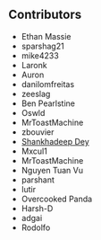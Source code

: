 ## Contributors

- Ethan Massie
- sparshag21
- mike4233
- Laronk
- Auron
- danilomfreitas
- zeeslag
- Ben Pearlstine
- Oswld
- MrToastMachine
- zbouvier
- [Shankhadeep Dey](https://github.com/Iamshankhadeep)
- Mxcul1
- MrToastMachine
- Nguyen Tuan Vu
- parshant
- lutir
- Overcooked Panda
- Harsh-D
- adgai
- Rodolfo
